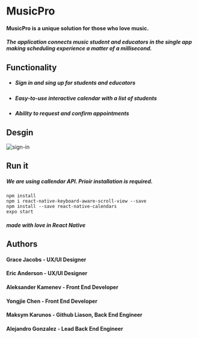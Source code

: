 # MusicPro
#### MusicPro is a unique solution for those who love music.
##### The application connects music student and educators in the single app making scheduling experience a matter of a millisecond.  
## Functionality
* ##### Sign in and sing up for students and educators
* ##### Easy-to-use interactive calendar with a list of students
* ##### Ability to request and confirm appointments  
## Desgin
![sign-in](https://wallpaperbro.com/img/53490.jpg)
## Run it 
##### We are using callendar API. Prioir installation is required.
```
npm install
npm i react-native-keyboard-aware-scroll-view --save
npm install --save react-native-calendars 
expo start
```

##### made with love in React Native

## Authors

#### Grace Jacobs - UX/UI Designer
#### Eric Anderson - UX/UI Designer
#### Aleksander Kamenev - Front End Developer
#### Yongjie Chen - Front End Developer
#### Maksym Karunos - Github Liason, Back End Engineer
#### Alejandro Gonzalez - Lead Back End Engineer

